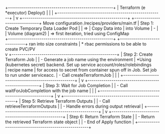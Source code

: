 +-----------------------------------------------------+
|       Terraform (e *executor) Deploy()              |
|                                                     |
+-----------------------------------------------------+
                         |
                         v
+-----------------------------------------------------+     +------------------------------+     Move configuration /recipes/providers/main.tf
| Step 1: Create Temporary Data Loader Pod            |      | =>  |    Copy Data into      |     into Volume
| -                                                    |     |        Volume (diagram2)     |     => first iteration, tried using ConfigMap     
+-----------------------------------------------------+     +------------------------------+     ran into size constraints
                         |                                                                       * rbac permissions to be able to create PVC/PV  
                         v
+-----------------------------------------------------+
| Step 2: Create Terraform Job                        |
| - Generate a  job name using the environment        |     *Using (kubernetes secret) backend. Set up service account/roles/rolebindings  
|   recipe name                                       |     for access to secret from container spun off in Job. Set job to run under serviceacc. 
| - Call createTerraformJob                           |
|                                                     |
+-----------------------------------------------------+
                         |
                         v
+-----------------------------------------------------+
| Step 3: Wait for Job Completion                     |
| - Call waitForJobCompletion with the job name       |
|             |
+-----------------------------------------------------+
                         |
                         v
+-----------------------------------------------------+
| Step 5: Retrieve Terraform Outputs                  |
| - Call retrieveTerraformOutputs                     |
| - Handle errors during output retrieval             |
+-----------------------------------------------------+
                         |
                         v
+-----------------------------------------------------+
| Step 6: Return Terraform State                      |
| - Return the retrieved Terraform state object       |
| - End of Apply function                             |
+-----------------------------------------------------+